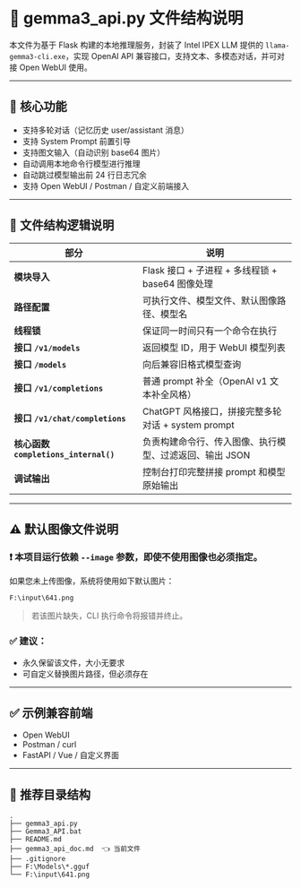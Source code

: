 
# 📄 gemma3_api.py 文件结构说明

本文件为基于 Flask 构建的本地推理服务，封装了 Intel IPEX LLM 提供的 `llama-gemma3-cli.exe`，实现 OpenAI API 兼容接口，支持文本、多模态对话，并可对接 Open WebUI 使用。

---

## 📌 核心功能

- 支持多轮对话（记忆历史 user/assistant 消息）
- 支持 System Prompt 前置引导
- 支持图文输入（自动识别 base64 图片）
- 自动调用本地命令行模型进行推理
- 自动跳过模型输出前 24 行日志冗余
- 支持 Open WebUI / Postman / 自定义前端接入

---

## 🔁 文件结构逻辑说明

| 部分 | 说明 |
|------|------|
| **模块导入** | Flask 接口 + 子进程 + 多线程锁 + base64 图像处理 |
| **路径配置** | 可执行文件、模型文件、默认图像路径、模型名 |
| **线程锁** | 保证同一时间只有一个命令在执行 |
| **接口 `/v1/models`** | 返回模型 ID，用于 WebUI 模型列表 |
| **接口 `/models`** | 向后兼容旧格式模型查询 |
| **接口 `/v1/completions`** | 普通 prompt 补全（OpenAI v1 文本补全风格） |
| **接口 `/v1/chat/completions`** | ChatGPT 风格接口，拼接完整多轮对话 + system prompt |
| **核心函数 `completions_internal()`** | 负责构建命令行、传入图像、执行模型、过滤返回、输出 JSON |
| **调试输出** | 控制台打印完整拼接 prompt 和模型原始输出 |

---

## ⚠️ 默认图像文件说明

### ❗ 本项目运行依赖 `--image` 参数，即使不使用图像也必须指定。

如果您未上传图像，系统将使用如下默认图片：

```
F:\input\641.png
```

> 若该图片缺失，CLI 执行命令将报错并终止。

### ✅ 建议：

- 永久保留该文件，大小无要求
- 可自定义替换图片路径，但必须存在

---

## ✅ 示例兼容前端

- Open WebUI
- Postman / curl
- FastAPI / Vue / 自定义界面

---

## 📂 推荐目录结构

```
.
├── gemma3_api.py
├── Gemma3_API.bat
├── README.md
├── gemma3_api_doc.md  👈 当前文件
├── .gitignore
├── F:\Models\*.gguf
└── F:\input\641.png
```
